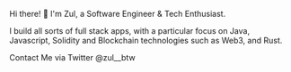Hi there! 👋
I'm Zul, a Software Engineer & Tech Enthusiast.

I build all sorts of full stack apps, with a particular focus on Java, Javascript, Solidity and Blockchain technologies such as Web3, and Rust.

Contact Me via Twitter @zul__btw
